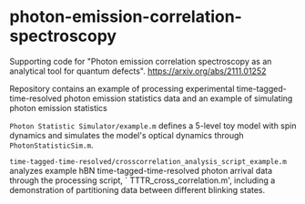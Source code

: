 # photon-emission-correlation-spectroscopy

Supporting code for "Photon emission correlation spectroscopy as an analytical tool for quantum defects".
https://arxiv.org/abs/2111.01252

Repository contains an example of processing experimental time-tagged-time-resolved photon emission statistics data and an example of simulating photon emission statistics

`Photon Statistic Simulator/example.m` defines a 5-level toy model with spin dynamics and simulates the model's optical dynamics through `PhotonStatisticSim.m`.

`time-tagged-time-resolved/crosscorrelation_analysis_script_example.m` analyzes example hBN time-tagged-time-resolved photon arrival data through the processing script, ` TTTR_cross_correlation.m', including a demonstration of partitioning data between different blinking states.
